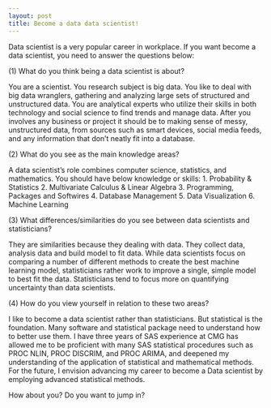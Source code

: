 ```yaml
---
layout: post
title: Become a data data scientist!
---
```


Data scientist is a very popular career in workplace. If you want become a data scientist, you need to answer the questions below:

(1) What do you think being a data scientist is about? 

You are a scientist. You research subject is big data. You like to deal with big data wranglers, gathering and analyzing large sets of structured and unstructured data. 
You are analytical experts who utilize their skills in both technology and social science to find trends and manage data. 
After you involves any business or project it should be to making sense of messy, unstructured data, from sources such as smart devices, social media feeds, and any information that don’t neatly fit into a database.

(2) What do you see as the main knowledge areas? 

A data scientist’s role combines computer science, statistics, and mathematics.  You should have below knowledge or skills:
       1.	Probability & Statistics
       2.	Multivariate Calculus & Linear Algebra
       3.	Programming, Packages and Softwires 
       4.	Database Management
       5.	Data Visualization
       6.	Machine Learning
       
(3) What differences/similarities do you see between data scientists and statisticians?  

They are similarities because they dealing with data. They collect data, analysis data and build model to fit data. While data scientists focus on comparing a number of different methods to create the best machine learning model, statisticians rather work to improve a single, simple model to best fit the data. Statisticians tend to focus more on quantifying uncertainty than data scientists.

(4) How do you view yourself in relation to these two areas?

I like to become  a data scientist rather than statisticians. But statistical is the foundation. Many software and statistical package need to understand how to better use them. I have three years of SAS experience at CMG has allowed me to be proficient with many SAS statistical procedures such as PROC NLIN, PROC DISCRIM, and PROC ARIMA, and deepened my understanding of the application of statistical and mathematical methods. For the future, I envision advancing my career to become a Data scientist by employing advanced statistical methods. 

How about you? Do you want to jump in?

